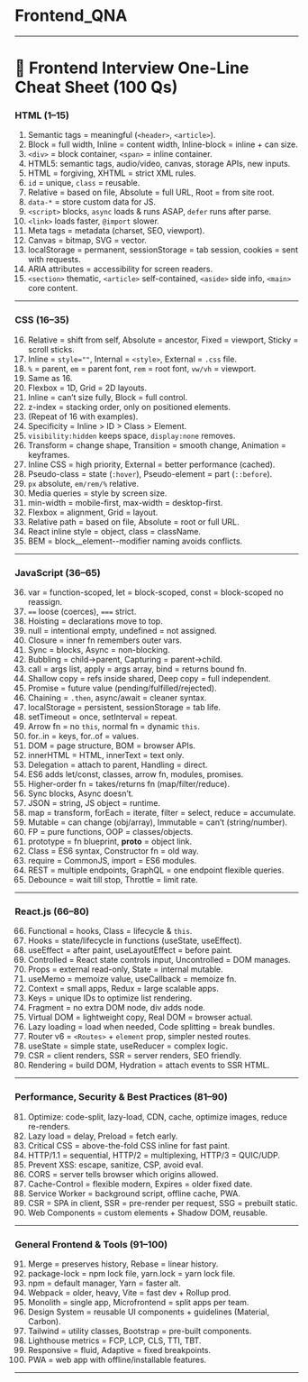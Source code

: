 # Frontend_QNA



---

# 📌 Frontend Interview One-Line Cheat Sheet (100 Qs)

### **HTML (1–15)**

1. Semantic tags = meaningful (`<header>`, `<article>`).
2. Block = full width, Inline = content width, Inline-block = inline + can size.
3. `<div>` = block container, `<span>` = inline container.
4. HTML5: semantic tags, audio/video, canvas, storage APIs, new inputs.
5. HTML = forgiving, XHTML = strict XML rules.
6. `id` = unique, `class` = reusable.
7. Relative = based on file, Absolute = full URL, Root = from site root.
8. `data-*` = store custom data for JS.
9. `<script>` blocks, `async` loads & runs ASAP, `defer` runs after parse.
10. `<link>` loads faster, `@import` slower.
11. Meta tags = metadata (charset, SEO, viewport).
12. Canvas = bitmap, SVG = vector.
13. localStorage = permanent, sessionStorage = tab session, cookies = sent with requests.
14. ARIA attributes = accessibility for screen readers.
15. `<section>` thematic, `<article>` self-contained, `<aside>` side info, `<main>` core content.

---

### **CSS (16–35)**

16. Relative = shift from self, Absolute = ancestor, Fixed = viewport, Sticky = scroll sticks.
17. Inline = `style=""`, Internal = `<style>`, External = `.css` file.
18. `%` = parent, `em` = parent font, `rem` = root font, `vw/vh` = viewport.
19. Same as 16.
20. Flexbox = 1D, Grid = 2D layouts.
21. Inline = can’t size fully, Block = full control.
22. z-index = stacking order, only on positioned elements.
23. (Repeat of 16 with examples).
24. Specificity = Inline > ID > Class > Element.
25. `visibility:hidden` keeps space, `display:none` removes.
26. Transform = change shape, Transition = smooth change, Animation = keyframes.
27. Inline CSS = high priority, External = better performance (cached).
28. Pseudo-class = state (`:hover`), Pseudo-element = part (`::before`).
29. `px` absolute, `em/rem/%` relative.
30. Media queries = style by screen size.
31. min-width = mobile-first, max-width = desktop-first.
32. Flexbox = alignment, Grid = layout.
33. Relative path = based on file, Absolute = root or full URL.
34. React inline style = object, class = className.
35. BEM = block\_\_element--modifier naming avoids conflicts.

---

### **JavaScript (36–65)**

36. var = function-scoped, let = block-scoped, const = block-scoped no reassign.
37. `==` loose (coerces), `===` strict.
38. Hoisting = declarations move to top.
39. null = intentional empty, undefined = not assigned.
40. Closure = inner fn remembers outer vars.
41. Sync = blocks, Async = non-blocking.
42. Bubbling = child→parent, Capturing = parent→child.
43. call = args list, apply = args array, bind = returns bound fn.
44. Shallow copy = refs inside shared, Deep copy = full independent.
45. Promise = future value (pending/fulfilled/rejected).
46. Chaining = `.then`, async/await = cleaner syntax.
47. localStorage = persistent, sessionStorage = tab life.
48. setTimeout = once, setInterval = repeat.
49. Arrow fn = no `this`, normal fn = dynamic `this`.
50. for..in = keys, for..of = values.
51. DOM = page structure, BOM = browser APIs.
52. innerHTML = HTML, innerText = text only.
53. Delegation = attach to parent, Handling = direct.
54. ES6 adds let/const, classes, arrow fn, modules, promises.
55. Higher-order fn = takes/returns fn (map/filter/reduce).
56. Sync blocks, Async doesn’t.
57. JSON = string, JS object = runtime.
58. map = transform, forEach = iterate, filter = select, reduce = accumulate.
59. Mutable = can change (obj/array), Immutable = can’t (string/number).
60. FP = pure functions, OOP = classes/objects.
61. prototype = fn blueprint, **proto** = object link.
62. Class = ES6 syntax, Constructor fn = old way.
63. require = CommonJS, import = ES6 modules.
64. REST = multiple endpoints, GraphQL = one endpoint flexible queries.
65. Debounce = wait till stop, Throttle = limit rate.

---

### **React.js (66–80)**

66. Functional = hooks, Class = lifecycle & `this`.
67. Hooks = state/lifecycle in functions (useState, useEffect).
68. useEffect = after paint, useLayoutEffect = before paint.
69. Controlled = React state controls input, Uncontrolled = DOM manages.
70. Props = external read-only, State = internal mutable.
71. useMemo = memoize value, useCallback = memoize fn.
72. Context = small apps, Redux = large scalable apps.
73. Keys = unique IDs to optimize list rendering.
74. Fragment = no extra DOM node, div adds node.
75. Virtual DOM = lightweight copy, Real DOM = browser actual.
76. Lazy loading = load when needed, Code splitting = break bundles.
77. Router v6 = `<Routes>` + `element` prop, simpler nested routes.
78. useState = simple state, useReducer = complex logic.
79. CSR = client renders, SSR = server renders, SEO friendly.
80. Rendering = build DOM, Hydration = attach events to SSR HTML.

---

### **Performance, Security & Best Practices (81–90)**

81. Optimize: code-split, lazy-load, CDN, cache, optimize images, reduce re-renders.
82. Lazy load = delay, Preload = fetch early.
83. Critical CSS = above-the-fold CSS inline for fast paint.
84. HTTP/1.1 = sequential, HTTP/2 = multiplexing, HTTP/3 = QUIC/UDP.
85. Prevent XSS: escape, sanitize, CSP, avoid eval.
86. CORS = server tells browser which origins allowed.
87. Cache-Control = flexible modern, Expires = older fixed date.
88. Service Worker = background script, offline cache, PWA.
89. CSR = SPA in client, SSR = pre-render per request, SSG = prebuilt static.
90. Web Components = custom elements + Shadow DOM, reusable.

---

### **General Frontend & Tools (91–100)**

91. Merge = preserves history, Rebase = linear history.
92. package-lock = npm lock file, yarn.lock = yarn lock file.
93. npm = default manager, Yarn = faster alt.
94. Webpack = older, heavy, Vite = fast dev + Rollup prod.
95. Monolith = single app, Microfrontend = split apps per team.
96. Design System = reusable UI components + guidelines (Material, Carbon).
97. Tailwind = utility classes, Bootstrap = pre-built components.
98. Lighthouse metrics = FCP, LCP, CLS, TTI, TBT.
99. Responsive = fluid, Adaptive = fixed breakpoints.
100. PWA = web app with offline/installable features.

---


